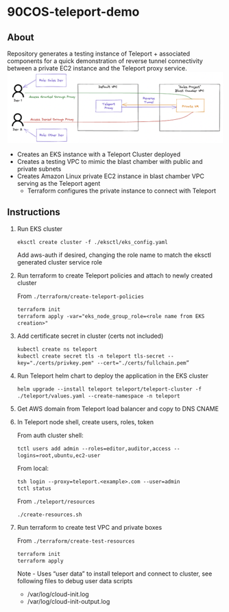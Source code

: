 # 90COS-teleport-demo

## About
Repository generates a testing instance of Teleport + associated components for a quick demonstration of reverse tunnel connectivity between a private EC2 instance and the Teleport proxy service.
![architecture](sample.png)
- Creates an EKS instance with a Teleport Cluster deployed
- Creates a testing VPC to mimic the blast chamber with public and private subnets
- Creates Amazon Linux private EC2 instance in blast chamber VPC serving as the Teleport agent
    - Terraform configures the private instance to connect with Teleport

## Instructions

1. Run EKS cluster
    ```
    eksctl create cluster -f ./eksctl/eks_config.yaml
    ```
    Add aws-auth if desired, changing the role name to match the eksctl generated cluster service role
    
2. Run terraform to create Teleport policies and attach to newly created cluster
    
    From `./terraform/create-teleport-policies`
    ```
    terraform init
    terraform apply -var="eks_node_group_role=<role name from EKS creation>"
    ```
    
3. Add certificate secret in cluster (certs not included)
    ```
    kubectl create ns teleport
    kubectl create secret tls -n teleport tls-secret --key="./certs/privkey.pem" --cert="./certs/fullchain.pem”
    ```
    
4. Run Teleport helm chart to deploy the application in the EKS cluster
    
    ```
    helm upgrade --install teleport teleport/teleport-cluster -f ./teleport/values.yaml --create-namespace -n teleport
    ```
    
5. Get AWS domain from Teleport load balancer and copy to DNS CNAME
6. In Teleport node shell, create users, roles, token
    
    From auth cluster shell:
    ```
    tctl users add admin --roles=editor,auditor,access --logins=root,ubuntu,ec2-user
    ```
    
    From local:
    ```
    tsh login --proxy=teleport.<example>.com --user=admin
    tctl status
    ```
    
    From `./teleport/resources`
    ```
    ./create-resources.sh
    ```

7. Run terraform to create test VPC and private boxes 
    
    From `./terraform/create-test-resources`
    ```
    terraform init
    terraform apply
    ```

    Note - Uses “user data” to install teleport and connect to cluster, see following files to debug user data scripts
    - /var/log/cloud-init.log
    - /var/log/cloud-init-output.log